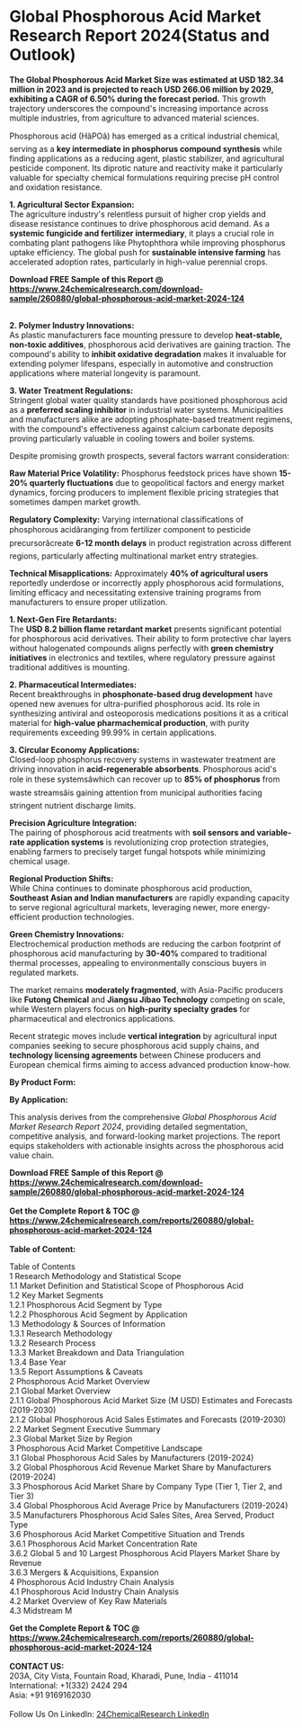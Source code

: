 <h1>Global Phosphorous Acid Market Research Report 2024(Status and Outlook)</h1><p><strong>The Global Phosphorous Acid Market Size was estimated at USD 182.34 million in 2023 and is projected to reach USD 266.06 million by 2029, exhibiting a CAGR of 6.50% during the forecast period.</strong> This growth trajectory underscores the compound's increasing importance across multiple industries, from agriculture to advanced material sciences.</p><p>Phosphorous acid (HâPOâ) has emerged as a critical industrial chemical, serving as a <strong>key intermediate in phosphorus compound synthesis</strong> while finding applications as a reducing agent, plastic stabilizer, and agricultural pesticide component. Its diprotic nature and reactivity make it particularly valuable for specialty chemical formulations requiring precise pH control and oxidation resistance.</p><p><strong>1. Agricultural Sector Expansion:</strong><br>
The agriculture industry's relentless pursuit of higher crop yields and disease resistance continues to drive phosphorous acid demand. As a <strong>systemic fungicide and fertilizer intermediary</strong>, it plays a crucial role in combating plant pathogens like Phytophthora while improving phosphorus uptake efficiency. The global push for <strong>sustainable intensive farming</strong> has accelerated adoption rates, particularly in high-value perennial crops.</p><div><b>Download FREE Sample of this Report @ 
            <a href="https://www.24chemicalresearch.com/download-sample/260880/global-phosphorous-acid-market-2024-124">
            https://www.24chemicalresearch.com/download-sample/260880/global-phosphorous-acid-market-2024-124</a></b></div><br><p><strong>2. Polymer Industry Innovations:</strong><br>
As plastic manufacturers face mounting pressure to develop <strong>heat-stable, non-toxic additives</strong>, phosphorous acid derivatives are gaining traction. The compound's ability to <strong>inhibit oxidative degradation</strong> makes it invaluable for extending polymer lifespans, especially in automotive and construction applications where material longevity is paramount.</p><p><strong>3. Water Treatment Regulations:</strong><br>
Stringent global water quality standards have positioned phosphorous acid as a <strong>preferred scaling inhibitor</strong> in industrial water systems. Municipalities and manufacturers alike are adopting phosphate-based treatment regimens, with the compound's effectiveness against calcium carbonate deposits proving particularly valuable in cooling towers and boiler systems.</p><p>Despite promising growth prospects, several factors warrant consideration:</p><p><strong>Raw Material Price Volatility:</strong> Phosphorus feedstock prices have shown <strong>15-20% quarterly fluctuations</strong> due to geopolitical factors and energy market dynamics, forcing producers to implement flexible pricing strategies that sometimes dampen market growth.</p><p><strong>Regulatory Complexity:</strong> Varying international classifications of phosphorous acidâranging from fertilizer component to pesticide precursorâcreate <strong>6-12 month delays</strong> in product registration across different regions, particularly affecting multinational market entry strategies.</p><p><strong>Technical Misapplications:</strong> Approximately <strong>40% of agricultural users</strong> reportedly underdose or incorrectly apply phosphorous acid formulations, limiting efficacy and necessitating extensive training programs from manufacturers to ensure proper utilization.</p><p><strong>1. Next-Gen Fire Retardants:</strong><br>
The <strong>USD 8.2 billion flame retardant market</strong> presents significant potential for phosphorous acid derivatives. Their ability to form protective char layers without halogenated compounds aligns perfectly with <strong>green chemistry initiatives</strong> in electronics and textiles, where regulatory pressure against traditional additives is mounting.</p><p><strong>2. Pharmaceutical Intermediates:</strong><br>
Recent breakthroughs in <strong>phosphonate-based drug development</strong> have opened new avenues for ultra-purified phosphorous acid. Its role in synthesizing antiviral and osteoporosis medications positions it as a critical material for <strong>high-value pharmachemical production</strong>, with purity requirements exceeding 99.99% in certain applications.</p><p><strong>3. Circular Economy Applications:</strong><br>
Closed-loop phosphorus recovery systems in wastewater treatment are driving innovation in <strong>acid-regenerable absorbents</strong>. Phosphorous acid's role in these systemsâwhich can recover up to <strong>85% of phosphorus</strong> from waste streamsâis gaining attention from municipal authorities facing stringent nutrient discharge limits.</p><p><strong>Precision Agriculture Integration:</strong><br>
	The pairing of phosphorous acid treatments with <strong>soil sensors and variable-rate application systems</strong> is revolutionizing crop protection strategies, enabling farmers to precisely target fungal hotspots while minimizing chemical usage.</p><p><strong>Regional Production Shifts:</strong><br>
	While China continues to dominate phosphorous acid production, <strong>Southeast Asian and Indian manufacturers</strong> are rapidly expanding capacity to serve regional agricultural markets, leveraging newer, more energy-efficient production technologies.</p><p><strong>Green Chemistry Innovations:</strong><br>
	Electrochemical production methods are reducing the carbon footprint of phosphorous acid manufacturing by <strong>30-40%</strong> compared to traditional thermal processes, appealing to environmentally conscious buyers in regulated markets.</p><p>The market remains <strong>moderately fragmented</strong>, with Asia-Pacific producers like <strong>Futong Chemical</strong> and <strong>Jiangsu Jibao Technology</strong> competing on scale, while Western players focus on <strong>high-purity specialty grades</strong> for pharmaceutical and electronics applications.</p><p>Recent strategic moves include <strong>vertical integration</strong> by agricultural input companies seeking to secure phosphorous acid supply chains, and <strong>technology licensing agreements</strong> between Chinese producers and European chemical firms aiming to access advanced production know-how.</p><p><strong>By Product Form:</strong></p><p><strong>By Application:</strong></p><p>This analysis derives from the comprehensive <em>Global Phosphorous Acid Market Research Report 2024</em>, providing detailed segmentation, competitive analysis, and forward-looking market projections. The report equips stakeholders with actionable insights across the phosphorous acid value chain.</p><div><b>Download FREE Sample of this Report @ 
            <a href="https://www.24chemicalresearch.com/download-sample/260880/global-phosphorous-acid-market-2024-124">
            https://www.24chemicalresearch.com/download-sample/260880/global-phosphorous-acid-market-2024-124</a></b></div><br><div><b>Get the Complete Report & TOC @ 
            <a href="https://www.24chemicalresearch.com/reports/260880/global-phosphorous-acid-market-2024-124">
            https://www.24chemicalresearch.com/reports/260880/global-phosphorous-acid-market-2024-124</a></b></div><br>
            <b>Table of Content:</b><p>Table of Contents<br />
1 Research Methodology and Statistical Scope<br />
1.1 Market Definition and Statistical Scope of Phosphorous Acid<br />
1.2 Key Market Segments<br />
1.2.1 Phosphorous Acid Segment by Type<br />
1.2.2 Phosphorous Acid Segment by Application<br />
1.3 Methodology & Sources of Information<br />
1.3.1 Research Methodology<br />
1.3.2 Research Process<br />
1.3.3 Market Breakdown and Data Triangulation<br />
1.3.4 Base Year<br />
1.3.5 Report Assumptions & Caveats<br />
2 Phosphorous Acid Market Overview<br />
2.1 Global Market Overview<br />
2.1.1 Global Phosphorous Acid Market Size (M USD) Estimates and Forecasts (2019-2030)<br />
2.1.2 Global Phosphorous Acid Sales Estimates and Forecasts (2019-2030)<br />
2.2 Market Segment Executive Summary<br />
2.3 Global Market Size by Region<br />
3 Phosphorous Acid Market Competitive Landscape<br />
3.1 Global Phosphorous Acid Sales by Manufacturers (2019-2024)<br />
3.2 Global Phosphorous Acid Revenue Market Share by Manufacturers (2019-2024)<br />
3.3 Phosphorous Acid Market Share by Company Type (Tier 1, Tier 2, and Tier 3)<br />
3.4 Global Phosphorous Acid Average Price by Manufacturers (2019-2024)<br />
3.5 Manufacturers Phosphorous Acid Sales Sites, Area Served, Product Type<br />
3.6 Phosphorous Acid Market Competitive Situation and Trends<br />
3.6.1 Phosphorous Acid Market Concentration Rate<br />
3.6.2 Global 5 and 10 Largest Phosphorous Acid Players Market Share by Revenue<br />
3.6.3 Mergers & Acquisitions, Expansion<br />
4 Phosphorous Acid Industry Chain Analysis<br />
4.1 Phosphorous Acid Industry Chain Analysis<br />
4.2 Market Overview of Key Raw Materials<br />
4.3 Midstream M</p><div><b>Get the Complete Report & TOC @ 
            <a href="https://www.24chemicalresearch.com/reports/260880/global-phosphorous-acid-market-2024-124">
            https://www.24chemicalresearch.com/reports/260880/global-phosphorous-acid-market-2024-124</a></b></div><br><b>CONTACT US:</b><br>
            203A, City Vista, Fountain Road, Kharadi, Pune, India - 411014<br>
            International: +1(332) 2424 294<br>
            Asia: +91 9169162030 <br><br>
            Follow Us On LinkedIn: <a href="https://www.linkedin.com/company/24chemicalresearch/">24ChemicalResearch LinkedIn</a>